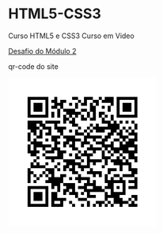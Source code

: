 # HTML5-CSS3
 Curso HTML5 e CSS3 Curso em Video

 <a href="https://gustavomarianelli.github.io/HTML5-CSS3/Exercicios/Modulo02/desafio10/" target="_blank"> Desafio do Módulo 2 </a>

<p>qr-code do site</p>
 <picture>
    <img src="./Exercicios/Modulo02/desafio10/qr-code/frame.png" alt="qr code da página">
 </picture>


 


